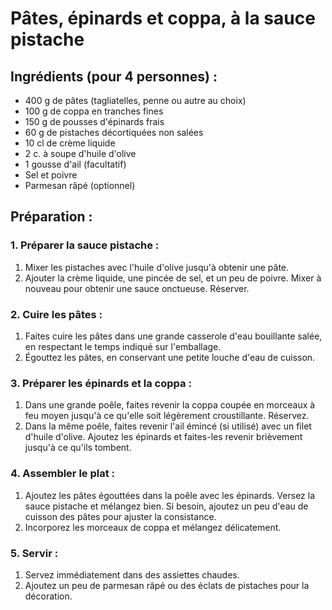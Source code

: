# Pâtes, épinards et coppa, à la sauce pistache

## Ingrédients (pour 4 personnes) :
- 400 g de pâtes (tagliatelles, penne ou autre au choix)
- 100 g de coppa en tranches fines
- 150 g de pousses d'épinards frais
- 60 g de pistaches décortiquées non salées
- 10 cl de crème liquide
- 2 c. à soupe d'huile d'olive
- 1 gousse d'ail (facultatif)
- Sel et poivre
- Parmesan râpé (optionnel)

## Préparation :

### 1. Préparer la sauce pistache :
1. Mixer les pistaches avec l'huile d'olive jusqu'à obtenir une pâte.
2. Ajouter la crème liquide, une pincée de sel, et un peu de poivre. Mixer à nouveau pour obtenir une sauce onctueuse. Réserver.

### 2. Cuire les pâtes :
1. Faites cuire les pâtes dans une grande casserole d'eau bouillante salée, en respectant le temps indiqué sur l'emballage.
2. Égouttez les pâtes, en conservant une petite louche d'eau de cuisson.

### 3. Préparer les épinards et la coppa :
1. Dans une grande poêle, faites revenir la coppa coupée en morceaux à feu moyen jusqu'à ce qu'elle soit légèrement croustillante. Réservez.
2. Dans la même poêle, faites revenir l'ail émincé (si utilisé) avec un filet d'huile d'olive. Ajoutez les épinards et faites-les revenir brièvement jusqu'à ce qu'ils tombent.

### 4. Assembler le plat :
1. Ajoutez les pâtes égouttées dans la poêle avec les épinards. Versez la sauce pistache et mélangez bien. Si besoin, ajoutez un peu d'eau de cuisson des pâtes pour ajuster la consistance.
2. Incorporez les morceaux de coppa et mélangez délicatement.

### 5. Servir :
1. Servez immédiatement dans des assiettes chaudes.
2. Ajoutez un peu de parmesan râpé ou des éclats de pistaches pour la décoration.